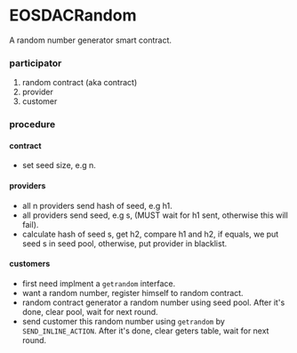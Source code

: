 # EOSDACRandom
A random number generator smart contract.

### participator
1. random contract (aka contract)
2. provider
3. customer

### procedure
#### contract
  * set seed size, e.g n.

#### providers
  * all n providers send hash of seed, e.g h1.
  * all providers send seed, e.g s, (MUST wait for h1 sent, otherwise this will fail).
  * calculate hash of seed s, get h2, compare h1 and h2, if equals, we put seed s in seed pool, otherwise, put provider in blacklist.

#### customers
  * first need implment a `getrandom` interface.
  * want a random number, register himself to random contract.
  * random contract generator a random number using seed pool. After it's done, clear pool, wait for next round.
  * send customer this random number using `getrandom` by `SEND_INLINE_ACTION`. After it's done, clear geters table, wait for next round.

